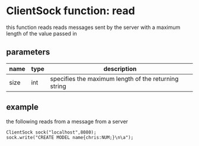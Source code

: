 # ClientSock function: read

this function reads reads messages sent by the server with a maximum length of the value passed in


## parameters
|name|type|description|
|----|----|-----------|
|size|int| specifies the maximum length of the returning string|

## example
the following reads from a message from a server
```
ClientSock sock("localhost",8080);
sock.write("CREATE MODEL name{chris:NUM;}\n\a");
```
